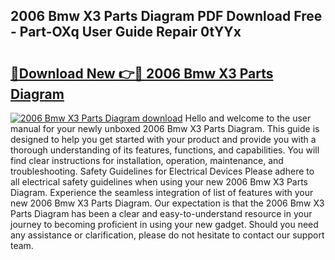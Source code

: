 ## 2006 Bmw X3 Parts Diagram PDF Download Free - Part-OXq User Guide Repair 0tYYx

# <h2><a href="http://dfpk9en.blite.top/?on=2006+Bmw+X3+Parts+Diagram">🔗Download New 👉🔴 2006 Bmw X3 Parts Diagram</a></h2>

[![2006 Bmw X3 Parts Diagram download](https://i.imgur.com/lujVjoI.png)](http://dfpk9en.blite.top/?on=2006+Bmw+X3+Parts+Diagram)
Hello and welcome to the user manual for your newly unboxed 2006 Bmw X3 Parts Diagram. This guide is designed to help you get started with your product and provide you with a thorough understanding of its features, functions, and capabilities. You will find clear instructions for installation, operation, maintenance, and troubleshooting. Safety Guidelines for Electrical Devices Please adhere to all electrical safety guidelines when using your new 2006 Bmw X3 Parts Diagram. Experience the seamless integration of list of features with your new 2006 Bmw X3 Parts Diagram. Our expectation is that the 2006 Bmw X3 Parts Diagram has been a clear and easy-to-understand resource in your journey to becoming proficient in using your new gadget. Should you need any assistance or clarification, please do not hesitate to contact our support team.
